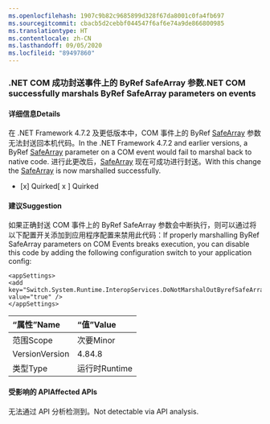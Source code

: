 ```yaml
---
ms.openlocfilehash: 1907c9b82c9685899d328f67da8001c0fa4fb697
ms.sourcegitcommit: cbacb5d2cebbf044547f6af6e74a9de866800985
ms.translationtype: HT
ms.contentlocale: zh-CN
ms.lasthandoff: 09/05/2020
ms.locfileid: "89497860"
---
```

### <a name="net-com-successfully-marshals-byref-safearray-parameters-on-events"></a><span data-ttu-id="2a7b8-101">.NET COM 成功封送事件上的 ByRef SafeArray 参数</span><span class="sxs-lookup"><span data-stu-id="2a7b8-101">.NET COM successfully marshals ByRef SafeArray parameters on events</span></span>

#### <a name="details"></a><span data-ttu-id="2a7b8-102">详细信息</span><span class="sxs-lookup"><span data-stu-id="2a7b8-102">Details</span></span>

<span data-ttu-id="2a7b8-103">在 .NET Framework 4.7.2 及更低版本中，COM 事件上的 ByRef [SafeArray](https://docs.microsoft.com/windows/desktop/api/oaidl/ns-oaidl-safearray) 参数无法封送回本机代码。</span><span class="sxs-lookup"><span data-stu-id="2a7b8-103">In the .NET Framework 4.7.2 and earlier versions, a ByRef [SafeArray](https://docs.microsoft.com/windows/desktop/api/oaidl/ns-oaidl-safearray) parameter on a COM event would fail to marshal back to native code.</span></span>  <span data-ttu-id="2a7b8-104">进行此更改后，[SafeArray](https://docs.microsoft.com/windows/desktop/api/oaidl/ns-oaidl-safearray) 现在可成功进行封送。</span><span class="sxs-lookup"><span data-stu-id="2a7b8-104">With this change the [SafeArray](https://docs.microsoft.com/windows/desktop/api/oaidl/ns-oaidl-safearray) is now marshalled successfully.</span></span><ul><li><span data-ttu-id="2a7b8-105">[x] Quirked</span><span class="sxs-lookup"><span data-stu-id="2a7b8-105">[ x ] Quirked</span></span></li></ul>

#### <a name="suggestion"></a><span data-ttu-id="2a7b8-106">建议</span><span class="sxs-lookup"><span data-stu-id="2a7b8-106">Suggestion</span></span>

<span data-ttu-id="2a7b8-107">如果正确封送 COM 事件上的 ByRef SafeArray 参数会中断执行，则可以通过将以下配置开关添加到应用程序配置来禁用此代码：</span><span class="sxs-lookup"><span data-stu-id="2a7b8-107">If properly marshalling ByRef SafeArray parameters on COM Events breaks execution, you can disable this code by adding the following configuration switch to your application config:</span></span><pre><code class="lang-xml">&lt;appSettings&gt;&#13;&#10;&lt;add key=&quot;Switch.System.Runtime.InteropServices.DoNotMarshalOutByrefSafeArrayOnInvoke&quot; value=&quot;true&quot; /&gt;&#13;&#10;&lt;/appSettings&gt;&#13;&#10;</code></pre>

| <span data-ttu-id="2a7b8-108">“属性”</span><span class="sxs-lookup"><span data-stu-id="2a7b8-108">Name</span></span>    | <span data-ttu-id="2a7b8-109">“值”</span><span class="sxs-lookup"><span data-stu-id="2a7b8-109">Value</span></span>       |
|:--------|:------------|
| <span data-ttu-id="2a7b8-110">范围</span><span class="sxs-lookup"><span data-stu-id="2a7b8-110">Scope</span></span>   |<span data-ttu-id="2a7b8-111">次要</span><span class="sxs-lookup"><span data-stu-id="2a7b8-111">Minor</span></span>|
|<span data-ttu-id="2a7b8-112">Version</span><span class="sxs-lookup"><span data-stu-id="2a7b8-112">Version</span></span>|<span data-ttu-id="2a7b8-113">4.8</span><span class="sxs-lookup"><span data-stu-id="2a7b8-113">4.8</span></span>|
|<span data-ttu-id="2a7b8-114">类型</span><span class="sxs-lookup"><span data-stu-id="2a7b8-114">Type</span></span>|<span data-ttu-id="2a7b8-115">运行时</span><span class="sxs-lookup"><span data-stu-id="2a7b8-115">Runtime</span></span>|

#### <a name="affected-apis"></a><span data-ttu-id="2a7b8-116">受影响的 API</span><span class="sxs-lookup"><span data-stu-id="2a7b8-116">Affected APIs</span></span>

<span data-ttu-id="2a7b8-117">无法通过 API 分析检测到。</span><span class="sxs-lookup"><span data-stu-id="2a7b8-117">Not detectable via API analysis.</span></span>

<!--

#### Affected APIs

Not detectable via API analysis.

-->
